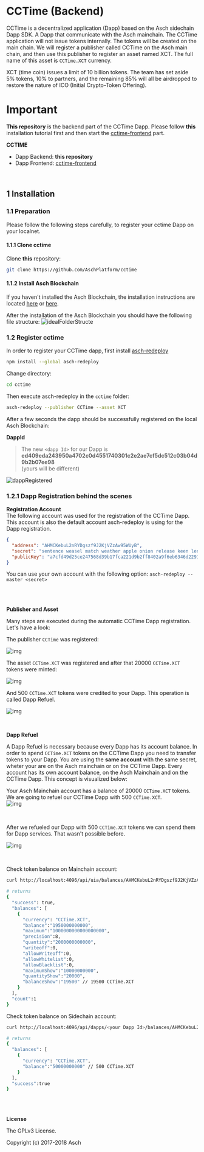 
# CCTime (Backend)

CCTime is a decentralized application (Dapp) based on the Asch sidechain Dapp SDK. A Dapp that communicate with the Asch mainchain. The CCTime application will not issue tokens internally. The tokens will be created on the main chain. We will register a publisher called CCTime on the Asch main chain, and then use this publisher to register an asset named XCT. The full name of this asset is `CCTime.XCT` currency.  

XCT (time coin) issues a limit of 10 billion tokens. The team has set aside 5% tokens, 10% to partners, and the remaining 85% will all be airdropped to restore the nature of ICO (Initial Crypto-Token Offering).  

# Important  

__This repository__ is the backend part of the CCTime Dapp. Please follow __this__ installation tutorial first and then start the [cctime-frontend](https://github.com/aschplatform/cctime-frontend/) part.

__CCTIME__
- Dapp Backend: __this repository__
- Dapp Frontend: [cctime-frontend](https://github.com/aschplatform/cctime-frontend/)


<br/>

## 1 Installation

### 1.1 Preparation

Please follow the following steps carefully, to register your cctime Dapp on your localnet.


#### 1.1.1 Clone cctime

Clone __this__ repository:  

```bash
git clone https://github.com/AschPlatform/cctime
```

#### 1.1.2 Install Asch Blockchain

If you haven't installed the Asch Blockchain, the installation instructions are located [here](https://github.com/AschPlatform/asch#installation-for-ubuntu-1404x-or-higher) or [here](https://medium.com/aschplatform/develop-blockchain-apps-with-sidechain-technology-part-1-c5aa91c4602f).  

After the installation of the Asch Blockchain you should have the following file structure:
![idealFolderStructe](./docs/ideal_folder_structure.png)


### 1.2 Register cctime

In order to register your CCTime dapp, first install [asch-redeploy](https://github.com/AschPlatform/asch-redeploy)

```bash
npm install --global asch-redeploy
```

Change directory:  
```bash
cd cctime
```
Then execute asch-redeploy in the `cctime` folder:  
```bash
asch-redeploy --publisher CCTime --asset XCT
```

After a few seconds the dapp should be successfully registered on the local Asch Blockchain:  

__DappId__  
> The new `<dapp Id>` for our Dapp is __ed409eda243950a4702c0d4551740301c2e2ae7cf5dc512c03b04d9b2b07ee98__  
> (yours will be different)

![dappRegistered](./docs/dappRegistered.png)


### 1.2.1 Dapp Registration behind the scenes

__Registration Account__  
The following account was used for the registration of the CCTime Dapp. This account is also the default account asch-redeploy is using for the Dapp registration. 

```json
{
  "address": "AHMCKebuL2nRYDgszf9J2KjVZzAw95WUyB",
  "secret": "sentence weasel match weather apple onion release keen lens deal fruit matrix",
  "publicKey": "a7cfd49d25ce247568d39b17fca221d9b2ff8402a9f6eb6346d2291a5c81374c"
}
```

You can use your own account with the following option: `asch-redeploy --master <secret>`

<br/>
<br/>

__Publisher and Asset__

Many steps are executed during the automatic CCTime Dapp registration. Let's have a look:  

The publisher `CCTime` was registered:  

![img](./docs/registered_publisher.png)

The asset `CCTime.XCT` was registered and after that 20000 `CCTime.XCT` tokens were minted:  

![img](./docs/registered_asset.png)

And 500 `CCTime.XCT` tokens were credited to your Dapp. This operation is called Dapp Refuel.  

![img](./docs/dapp_balance.png)

<br/>

__Dapp Refuel__

A Dapp Refuel is necessary because every Dapp has its account balance. In order to spend `CCTime.XCT` tokens on the CCTime Dapp you need to transfer tokens to your Dapp. You are using the __same account__ with the same secret, wheter your are on the Asch mainchain or on the CCTime Dapp. Every account has its own account balance, on the Asch Mainchain and on the CCTime Dapp. This concept is visualized below:  

Your Asch Mainchain account has a balance of 20000 `CCTime.XCT` tokens. We are going to refuel our CCTime Dapp with 500 `CCTime.XCT`.  
![img](./docs/simple_sidechain_with_balance.png)

<br/>

After we refueled our Dapp with 500 `CCTime.XCT` tokens we can spend them for Dapp services. That wasn't possible before.  

![img](./docs/simple_sidechain_with_balance_after.png)


<br/>  

Check token balance on Mainchain account:  
```bash
curl http://localhost:4096/api/uia/balances/AHMCKebuL2nRYDgszf9J2KjVZzAw95WUyB

# returns
{
  "success": true,
  "balances": [
    {
      "currency": "CCTime.XCT",
      "balance":"1950000000000",
      "maximum":"1000000000000000000",
      "precision":8,
      "quantity":"2000000000000",
      "writeoff":0,
      "allowWriteoff":0,
      "allowWhitelist":0,
      "allowBlacklist":0,
      "maximumShow":"10000000000",
      "quantityShow":"20000",
      "balanceShow":"19500" // 19500 CCTime.XCT
    }
  ],
  "count":1
}
```

Check token balance on Sidechain account:  
```bash
curl http://localhost:4096/api/dapps/<your Dapp Id>/balances/AHMCKebuL2nRYDgszf9J2KjVZzAw95WUyB

# returns
{
  "balances": [
    {
      "currency": "CCTime.XCT",
      "balance":"50000000000" // 500 CCTime.XCT
    }
  ],
  "success":true
}
```

</br>  
</br>  

__License__

The GPLv3 License.

Copyright (c) 2017-2018 Asch</br>
